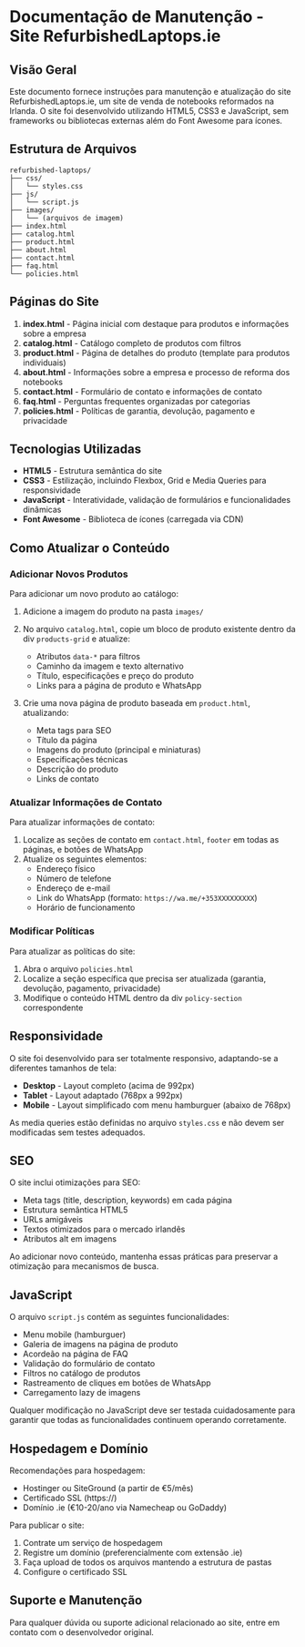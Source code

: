 # Documentação de Manutenção - Site RefurbishedLaptops.ie

## Visão Geral
Este documento fornece instruções para manutenção e atualização do site RefurbishedLaptops.ie, um site de venda de notebooks reformados na Irlanda. O site foi desenvolvido utilizando HTML5, CSS3 e JavaScript, sem frameworks ou bibliotecas externas além do Font Awesome para ícones.

## Estrutura de Arquivos

```
refurbished-laptops/
├── css/
│   └── styles.css
├── js/
│   └── script.js
├── images/
│   └── (arquivos de imagem)
├── index.html
├── catalog.html
├── product.html
├── about.html
├── contact.html
├── faq.html
└── policies.html
```

## Páginas do Site

1. **index.html** - Página inicial com destaque para produtos e informações sobre a empresa
2. **catalog.html** - Catálogo completo de produtos com filtros
3. **product.html** - Página de detalhes do produto (template para produtos individuais)
4. **about.html** - Informações sobre a empresa e processo de reforma dos notebooks
5. **contact.html** - Formulário de contato e informações de contato
6. **faq.html** - Perguntas frequentes organizadas por categorias
7. **policies.html** - Políticas de garantia, devolução, pagamento e privacidade

## Tecnologias Utilizadas

- **HTML5** - Estrutura semântica do site
- **CSS3** - Estilização, incluindo Flexbox, Grid e Media Queries para responsividade
- **JavaScript** - Interatividade, validação de formulários e funcionalidades dinâmicas
- **Font Awesome** - Biblioteca de ícones (carregada via CDN)

## Como Atualizar o Conteúdo

### Adicionar Novos Produtos

Para adicionar um novo produto ao catálogo:

1. Adicione a imagem do produto na pasta `images/`
2. No arquivo `catalog.html`, copie um bloco de produto existente dentro da div `products-grid` e atualize:
   - Atributos `data-*` para filtros
   - Caminho da imagem e texto alternativo
   - Título, especificações e preço do produto
   - Links para a página de produto e WhatsApp

3. Crie uma nova página de produto baseada em `product.html`, atualizando:
   - Meta tags para SEO
   - Título da página
   - Imagens do produto (principal e miniaturas)
   - Especificações técnicas
   - Descrição do produto
   - Links de contato

### Atualizar Informações de Contato

Para atualizar informações de contato:

1. Localize as seções de contato em `contact.html`, `footer` em todas as páginas, e botões de WhatsApp
2. Atualize os seguintes elementos:
   - Endereço físico
   - Número de telefone
   - Endereço de e-mail
   - Link do WhatsApp (formato: `https://wa.me/+353XXXXXXXXX`)
   - Horário de funcionamento

### Modificar Políticas

Para atualizar as políticas do site:

1. Abra o arquivo `policies.html`
2. Localize a seção específica que precisa ser atualizada (garantia, devolução, pagamento, privacidade)
3. Modifique o conteúdo HTML dentro da div `policy-section` correspondente

## Responsividade

O site foi desenvolvido para ser totalmente responsivo, adaptando-se a diferentes tamanhos de tela:

- **Desktop** - Layout completo (acima de 992px)
- **Tablet** - Layout adaptado (768px a 992px)
- **Mobile** - Layout simplificado com menu hamburguer (abaixo de 768px)

As media queries estão definidas no arquivo `styles.css` e não devem ser modificadas sem testes adequados.

## SEO

O site inclui otimizações para SEO:

- Meta tags (title, description, keywords) em cada página
- Estrutura semântica HTML5
- URLs amigáveis
- Textos otimizados para o mercado irlandês
- Atributos alt em imagens

Ao adicionar novo conteúdo, mantenha essas práticas para preservar a otimização para mecanismos de busca.

## JavaScript

O arquivo `script.js` contém as seguintes funcionalidades:

- Menu mobile (hamburguer)
- Galeria de imagens na página de produto
- Acordeão na página de FAQ
- Validação do formulário de contato
- Filtros no catálogo de produtos
- Rastreamento de cliques em botões de WhatsApp
- Carregamento lazy de imagens

Qualquer modificação no JavaScript deve ser testada cuidadosamente para garantir que todas as funcionalidades continuem operando corretamente.

## Hospedagem e Domínio

Recomendações para hospedagem:
- Hostinger ou SiteGround (a partir de €5/mês)
- Certificado SSL (https://)
- Domínio .ie (€10-20/ano via Namecheap ou GoDaddy)

Para publicar o site:
1. Contrate um serviço de hospedagem
2. Registre um domínio (preferencialmente com extensão .ie)
3. Faça upload de todos os arquivos mantendo a estrutura de pastas
4. Configure o certificado SSL

## Suporte e Manutenção

Para qualquer dúvida ou suporte adicional relacionado ao site, entre em contato com o desenvolvedor original.
